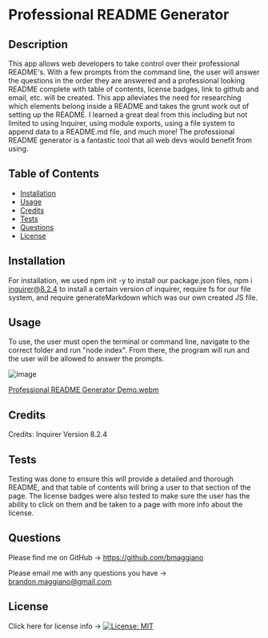 # Professional README Generator

## Description

This app allows web developers to take control over their professional README's. With a few prompts from the command line, the user will answer the questions in the order they are answered and a professional looking README complete with table of contents, license badges, link to github and email, etc. will be created. This app alleviates the need for researching which elements belong inside a README and takes the grunt work out of setting up the README. I learned a great deal from this including but not limited to using Inquirer, using module exports, using a file system to append data to a README.md file, and much more! The professional README generator is a fantastic tool that all web devs would benefit from using.

## Table of Contents

- [Installation](#installation)
- [Usage](#usage)
- [Credits](#credits)
- [Tests](#tests)
- [Questions](#questions)
- [License](#license)

## Installation

For installation, we used npm init -y to install our package.json files, npm i inquirer@8.2.4 to install a certain version of inquirer, require fs for our file system, and require generateMarkdown which was our own created JS file.

## Usage

To use, the user must open the terminal or command line, navigate to the correct folder and run "node index". From there, the program will run and the user will be allowed to answer the prompts.

![image](https://user-images.githubusercontent.com/103971233/194429516-18c013d2-c5bb-4d4c-9aef-734aa1e3452c.png)

[Professional README Generator Demo.webm](https://user-images.githubusercontent.com/103971233/194429581-5e4158f4-83e6-4335-9dd6-492006beab45.webm)

## Credits

Credits: Inquirer Version 8.2.4

## Tests

Testing was done to ensure this will provide a detailed and thorough README, and that table of contents will bring a user to that section of the page. The license badges were also tested to make sure the user has the ability to click on them and be taken to a page with more info about the license.

## Questions

Please find me on GitHub -> https://github.com/bmaggiano

Please email me with any questions you have -> brandon.maggiano@gmail.com

## License

Click here for license info -> [![License: MIT](https://img.shields.io/badge/License-MIT-yellow.svg)](https://opensource.org/licenses/MIT)
